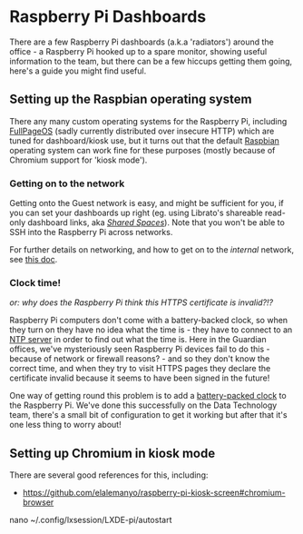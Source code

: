 # Raspberry Pi Dashboards

There are a few Raspberry Pi dashboards (a.k.a 'radiators') around the office - a Raspberry Pi
hooked up to a spare monitor, showing useful information to the team, but there can be a few
hiccups getting them going, here's a guide you might find useful.

## Setting up the Raspbian operating system

There any many custom operating systems for the Raspberry Pi, including [FullPageOS](https://github.com/guysoft/FullPageOS)
(sadly currently distributed over insecure HTTP) which are tuned for dashboard/kiosk use, but it turns out that the default 
[Raspbian](https://www.raspberrypi.org/downloads/raspbian/) operating system can work fine for these purposes
(mostly because of Chromium support for 'kiosk mode').

### Getting on to the network

Getting onto the Guest network is easy, and might be sufficient for you, if you can set your dashboards
up right (eg. using Librato's shareable read-only dashboard links, aka [_Shared Spaces_](https://www.librato.com/docs/kb/visualize/faq/shared_spaces/)). Note that you won't be able to SSH into the Raspberry Pi across networks.

For further details on networking, and how to get on to the _internal_ network, see [this doc](https://docs.google.com/a/guardian.co.uk/document/d/1n8rKaCxa_eAgKSbsAhuX3Q9cxy72zgQIMGMjo9cZ6tw/edit?usp=sharing).

### Clock time!

_or: why does the Raspberry Pi think this HTTPS certificate is invalid?!?_

Raspberry Pi computers don't come with a battery-backed clock, so when they turn on they
have no idea what the time is - they have to connect to an [NTP server](https://en.wikipedia.org/wiki/Network_Time_Protocol)
in order to find out what the time is. Here in the Guardian offices, we've mysteriously
seen Raspberry Pi devices fail to do this - because of network or firewall reasons? -
and so they don't know the correct time, and when they try to visit HTTPS pages
they declare the certificate invalid because it seems to have been signed in the future!

One way of getting round this problem is to add a [battery-packed clock](https://shop.pimoroni.com/products/adafruit-pirtc-pcf8523-real-time-clock-for-raspberry-pi)
to the Raspberry Pi. We've done this successfully on the Data Technology team, there's a small
bit of configuration to get it working but after that it's one less thing to worry about!

## Setting up Chromium in kiosk mode

There are several good references for this, including:

* https://github.com/elalemanyo/raspberry-pi-kiosk-screen#chromium-browser

nano ~/.config/lxsession/LXDE-pi/autostart
